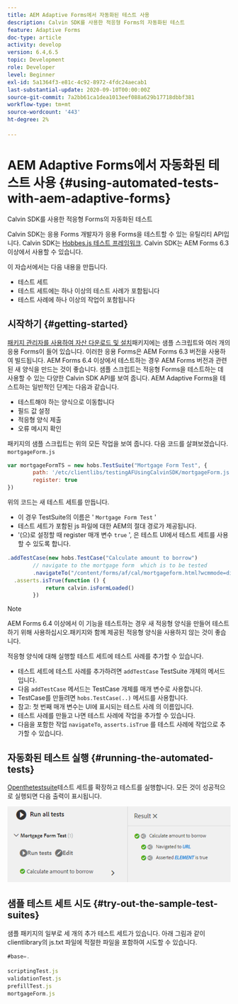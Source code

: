 ```yaml
---
title: AEM Adaptive Forms에서 자동화된 테스트 사용
description: Calvin SDK를 사용한 적응형 Forms의 자동화된 테스트
feature: Adaptive Forms
doc-type: article
activity: develop
version: 6.4,6.5
topic: Development
role: Developer
level: Beginner
exl-id: 5a1364f3-e81c-4c92-8972-4fdc24aecab1
last-substantial-update: 2020-09-10T00:00:00Z
source-git-commit: 7a2bb61ca1dea1013eef088a629b17718dbbf381
workflow-type: tm+mt
source-wordcount: '443'
ht-degree: 2%

---
```


# AEM Adaptive Forms에서 자동화된 테스트 사용 {#using-automated-tests-with-aem-adaptive-forms}

Calvin SDK를 사용한 적응형 Forms의 자동화된 테스트

Calvin SDK는 응용 Forms 개발자가 응용 Forms을 테스트할 수 있는 유틸리티 API입니다. Calvin SDK는 [Hobbes.js 테스트 프레임워크](https://experienceleague.adobe.com/docs/experience-manager-release-information/aem-release-updates/previous-updates/aem-previous-versions.html). Calvin SDK는 AEM Forms 6.3 이상에서 사용할 수 있습니다.

이 자습서에서는 다음 내용을 만듭니다.

* 테스트 세트
* 테스트 세트에는 하나 이상의 테스트 사례가 포함됩니다
* 테스트 사례에 하나 이상의 작업이 포함됩니다

## 시작하기 {#getting-started}

[패키지 관리자를 사용하여 자산 다운로드 및 설치](assets/testingadaptiveformsusingcalvinsdk1.zip)패키지에는 샘플 스크립트와 여러 개의 응용 Forms이 들어 있습니다. 이러한 응용 Forms은 AEM Forms 6.3 버전을 사용하여 빌드됩니다. AEM Forms 6.4 이상에서 테스트하는 경우 AEM Forms 버전과 관련된 새 양식을 만드는 것이 좋습니다. 샘플 스크립트는 적응형 Forms을 테스트하는 데 사용할 수 있는 다양한 Calvin SDK API를 보여 줍니다. AEM Adaptive Forms을 테스트하는 일반적인 단계는 다음과 같습니다.

* 테스트해야 하는 양식으로 이동합니다
* 필드 값 설정
* 적응형 양식 제출
* 오류 메시지 확인

패키지의 샘플 스크립트는 위의 모든 작업을 보여 줍니다.
다음 코드를 살펴보겠습니다. `mortgageForm.js`

```javascript
var mortgageFormTS = new hobs.TestSuite("Mortgage Form Test", {
        path: '/etc/clientlibs/testingAFUsingCalvinSDK/mortgageForm.js',
        register: true
})
```

위의 코드는 새 테스트 세트를 만듭니다.

* 이 경우 TestSuite의 이름은 &#39; `Mortgage Form Test` &#39;
* 테스트 세트가 포함된 js 파일에 대한 AEM의 절대 경로가 제공됩니다.
* &#39;(으)로 설정할 때 register 매개 변수 `true` &#39;, 은 테스트 UI에서 테스트 세트를 사용할 수 있도록 합니다.

```javascript
.addTestCase(new hobs.TestCase("Calculate amount to borrow")
        // navigate to the mortgage form  which is to be tested
        .navigateTo("/content/forms/af/cal/mortgageform.html?wcmmode=disabled")
  .asserts.isTrue(function () {
            return calvin.isFormLoaded()
        })
```

>[!NOTE]
>
>AEM Forms 6.4 이상에서 이 기능을 테스트하는 경우 새 적응형 양식을 만들어 테스트하기 위해 사용하십시오.패키지와 함께 제공된 적응형 양식을 사용하지 않는 것이 좋습니다.

적응형 양식에 대해 실행할 테스트 세트에 테스트 사례를 추가할 수 있습니다.

* 테스트 세트에 테스트 사례를 추가하려면 `addTestCase` TestSuite 개체의 메서드입니다.
* 다음 `addTestCase` 메서드는 TestCase 개체를 매개 변수로 사용합니다.
* TestCase를 만들려면 `hobs.TestCase(..)` 메서드를 사용합니다.
* 참고: 첫 번째 매개 변수는 UI에 표시되는 테스트 사례 의 이름입니다.
* 테스트 사례를 만들고 나면 테스트 사례에 작업을 추가할 수 있습니다.
* 다음을 포함한 작업 `navigateTo`, `asserts.isTrue` 를 테스트 사례에 작업으로 추가할 수 있습니다.

## 자동화된 테스트 실행 {#running-the-automated-tests}

[Openthetestsuite](http://localhost:4502/libs/granite/testing/hobbes.html)테스트 세트를 확장하고 테스트를 실행합니다. 모든 것이 성공적으로 실행되면 다음 출력이 표시됩니다.

![calvinsdk](assets/calvinimage.png)

## 샘플 테스트 세트 시도 {#try-out-the-sample-test-suites}

샘플 패키지의 일부로 세 개의 추가 테스트 세트가 있습니다. 아래 그림과 같이 clientlibrary의 js.txt 파일에 적절한 파일을 포함하여 시도할 수 있습니다.

```javascript
#base=.

scriptingTest.js
validationTest.js
prefillTest.js
mortgageForm.js
```
